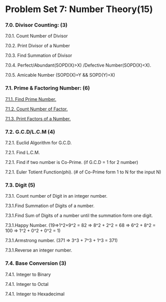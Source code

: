# Problem Set 7: Number Theory(15)

### 7.0. Divisor Counting: (3)

7.0.1. Count Number of Divisor

7.0.2. Print Divisor of a Number

7.0.3. Find Summation of Divisor

7.0.4. Perfect/Abundant(SOPD(X)>X) /Defective Number(SOPD(X)<X).

7.0.5. Amicable Number (SOPD(X)=Y && SOPD(Y)=X)

### 7.1. Prime & Factoring Number: (6)

[7.1.1. Find Prime Number.](https://github.com/ewuRoboticsClub/python/blob/master/Problem%20Set%207%20Number%20Theory/7.1.1.%20Find%20Prime%20Number..md "7.1.1. Find Prime Number.")

[7.1.2. Count Number of Factor.](https://github.com/ewuRoboticsClub/python/blob/master/Problem%20Set%207%20Number%20Theory/7.1.2.%20Count%20Number%20of%20Factor.md "7.1.2. Count Number of Factor.")

[7.1.3. Print Factors of a Number.](https://github.com/ewuRoboticsClub/python/blob/master/Problem%20Set%207%20Number%20Theory/7.1.3.%20Print%20Factors%20of%20a%20Number%20.md "7.1.3. Print Factors of a Number.")

### 7.2. G.C.D/L.C.M (4)
7.2.1. Euclid Algorithm for G.C.D.

7.2.1. Find L.C.M.

7.2.1. Find if two number is Co-Prime. (if G.C.D = 1 for 2 number)

7.2.1. Euler Totient Function(phi). (# of Co-Prime form 1 to N for the input N)

### 7.3. Digit (5)
7.3.1. Count number of Digit in an integer number.

7.3.1.Find Summation of Digits of a number.

7.3.1.Find Sum of Digits of a number until the summation form one digit.

7.3.1.Happy Number. (19=>1^2+9^2 = 82 => 8^2 + 2^2 = 68 => 6^2 + 8^2 = 100 => 1^2 + 0^2 + 0^2 = 1)

7.3.1.Armstrong number. (371 => 3^3 + 7^3 + 1^3 = 371)

7.3.1.Reverse an integer number.

### 7.4. Base Conversion (3)
7.4.1. Integer to Binary

7.4.1. Integer to Octal

7.4.1. Integer to Hexadecimal
